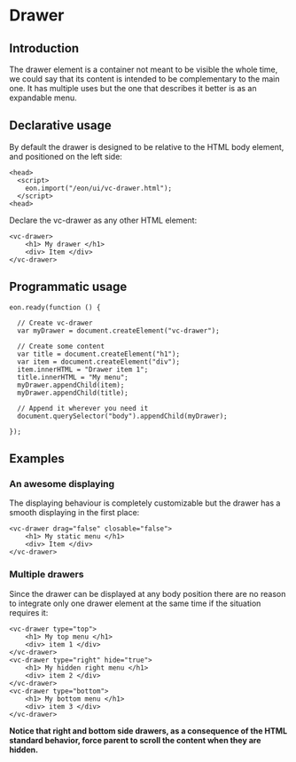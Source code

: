 # Drawer

## Introduction

The drawer element is a container not meant to be visible the whole time, we could say that its content is intended to be complementary to the main one. It has multiple uses but the one that describes it better is as an expandable menu.

## Declarative usage 

By default the drawer is designed to be relative to the HTML body element, and positioned on the left side:

``` [html]
<head>
  <script>
    eon.import("/eon/ui/vc-drawer.html");
  </script>
<head>
```
Declare the vc-drawer as any other HTML element:

``` [html]
<vc-drawer>
    <h1> My drawer </h1>
    <div> Item </div>
</vc-drawer>
```

## Programmatic usage

``` [javascript]
eon.ready(function () {

  // Create vc-drawer
  var myDrawer = document.createElement("vc-drawer");

  // Create some content
  var title = document.createElement("h1");
  var item = document.createElement("div");
  item.innerHTML = "Drawer item 1";
  title.innerHTML = "My menu";
  myDrawer.appendChild(item);  
  myDrawer.appendChild(title);  

  // Append it wherever you need it
  document.querySelector("body").appendChild(myDrawer);

});
```

## Examples
### An awesome displaying

The displaying behaviour is completely customizable but the drawer has a smooth displaying in the first place:

``` [html]
<vc-drawer drag="false" closable="false">
    <h1> My static menu </h1>
    <div> Item </div>
</vc-drawer>
```

### Multiple drawers

Since the drawer can be displayed at any body position there are no reason to
integrate only one drawer element at the same time if the situation requires it:

``` [html]
<vc-drawer type="top">
    <h1> My top menu </h1>
    <div> item 1 </div>
</vc-drawer>
<vc-drawer type="right" hide="true">
    <h1> My hidden right menu </h1>
    <div> item 2 </div>
</vc-drawer>
<vc-drawer type="bottom">
    <h1> My bottom menu </h1>
    <div> item 3 </div>
</vc-drawer>
```

**Notice that right and bottom side drawers, as a consequence of the HTML standard behavior, force parent to scroll the content when they are hidden.**
